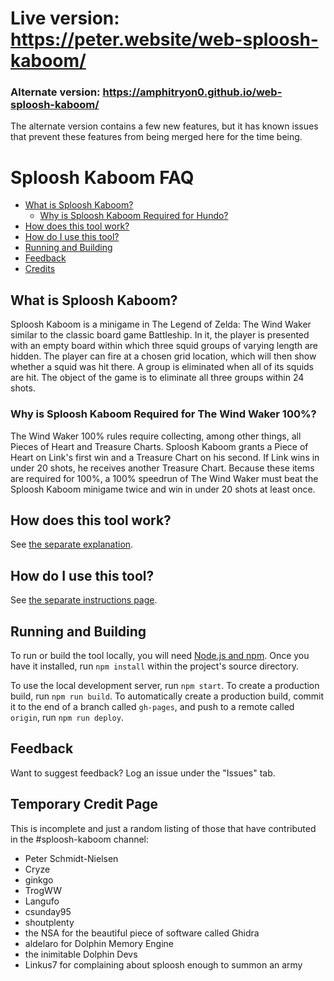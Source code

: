 # Live version: https://peter.website/web-sploosh-kaboom/
### Alternate version: https://amphitryon0.github.io/web-sploosh-kaboom/
The alternate version contains a few new features, but it has known issues that
prevent these features from being merged here for the time being.

# Sploosh Kaboom FAQ

- [What is Sploosh Kaboom?](#what-is-sploosh-kaboom)
  - [Why is Sploosh Kaboom Required for Hundo?](#why-is-sploosh-kaboom-required-for-the-wind-waker-100)
- [How does this tool work?](#how-does-this-tool-work)
- [How do I use this tool?](#how-do-i-use-this-tool)
- [Running and Building](#running-and-building)
- [Feedback](#feedback)
- [Credits](#temporary-credit-page)

## What is Sploosh Kaboom?

Sploosh Kaboom is a minigame in The Legend of Zelda: The Wind Waker similar to the classic board game Battleship.
In it, the player is presented with an empty board within which three squid groups of varying length are hidden.
The player can fire at a chosen grid location, which will then show whether a squid was hit there.
A group is eliminated when all of its squids are hit.
The object of the game is to eliminate all three groups within 24 shots.

### Why is Sploosh Kaboom Required for The Wind Waker 100%?

The Wind Waker 100% rules require collecting, among other things, all Pieces of Heart and Treasure Charts.
Sploosh Kaboom grants a Piece of Heart on Link's first win and a Treasure Chart on his second.
If Link wins in under 20 shots, he receives another Treasure Chart.
Because these items are required for 100%, a 100% speedrun of The Wind Waker must beat the Sploosh Kaboom minigame twice and win in under 20 shots at least once.

## How does this tool work?

See [the separate explanation](./docs/solving.md).

## How do I use this tool?

See [the separate instructions page](./docs/instructions.md).

## Running and Building

To run or build the tool locally, you will need [Node.js and npm](https://nodejs.org/en/download/).
Once you have it installed, run `npm install` within the project's source directory.

To use the local development server, run `npm start`.
To create a production build, run `npm run build`.
To automatically create a production build, commit it to the end of a branch called `gh-pages`, and push to a remote called `origin`, run `npm run deploy`.

## Feedback

Want to suggest feedback? Log an issue under the "Issues" tab. 

## Temporary Credit Page

This is incomplete and just a random listing of those that have contributed in the #sploosh-kaboom channel:

 - Peter Schmidt-Nielsen
 - Cryze
 - ginkgo
 - TrogWW
 - Langufo
 - csunday95
 - shoutplenty
 - the NSA for the beautiful piece of software called Ghidra
 - aldelaro for Dolphin Memory Engine
 - the inimitable Dolphin Devs 
 - Linkus7 for complaining about sploosh enough to summon an army
